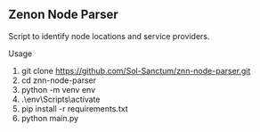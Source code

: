 ## Zenon Node Parser

Script to identify node locations and service providers.

Usage
1. git clone https://github.com/Sol-Sanctum/znn-node-parser.git
2. cd znn-node-parser
3. python -m venv env
4. .\env\Scripts\activate
5. pip install -r requirements.txt
6. python main.py
